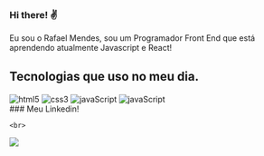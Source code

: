 ### Hi there! ✌️

Eu sou o Rafael Mendes, sou um Programador Front End que está aprendendo atualmente Javascript e React!

## Tecnologias que uso no meu dia.

<div style="display: inline_block">
    <img align=center alt="html5" src="https://img.shields.io/badge/HTML5-E34F26?style=for-the-badge&logo=html5&logoColor=white">
    <img align=center alt="css3" src="https://img.shields.io/badge/CSS3-1572B6?style=for-the-badge&logo=css3&logoColor=white">
    <img align=center alt="javaScript" src="https://img.shields.io/badge/JavaScript-F7DF1E?style=for-the-badge&logo=javascript&logoColor=black">
    <img align=center alt="javaScript" src="https://img.shields.io/badge/React-20232A?style=for-the-badge&logo=react&logoColor=61DAFB"> 
<div/>
### Meu Linkedin!
    
    <br>
<img src="https://img.shields.io/badge/linkedin-%230077B5.svg?style=for-the-badge&logo=linkedin&logoColor=white">
